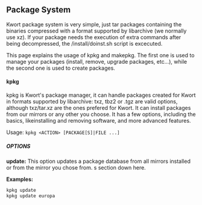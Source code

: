 ## Package System

Kwort package system is very simple, just tar packages containing the binaries compressed with a format supported by libarchive (we normally use xz). If your package needs the execution of extra commands after being decompressed, the /install/doinst.sh script is excecuted.

This page explains the usage of kpkg and makepkg. The first one is used to manage your packages (install, remove, upgrade packages, etc...), while the second one is used to create packages.

#### kpkg

kpkg is Kwort's package manager, it can handle packages created for Kwort in formats supported by libarchive: txz, tbz2 or .tgz are valid options, although txz/tar.xz are the ones prefered for Kwort. It can install packages from our mirrors or any other you choose. It has a few options, including the basics, likeinstalling and removing software, and more advanced features.

Usage: `kpkg <ACTION> [PACKAGE[S]|FILE ...]`

##### OPTIONS

**update:**
This option updates a package database from all mirrors installed or from the mirror you chose from. s section down here.

**Examples:**
```sh
kpkg update
kpkg update europa
```
